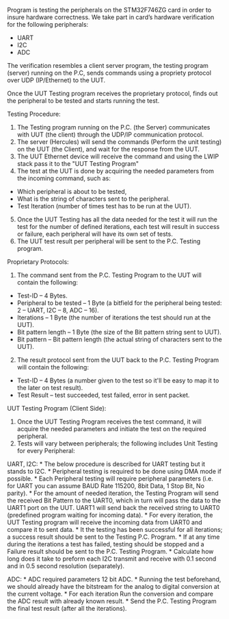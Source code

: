 Program is testing the peripherals on the STM32F746ZG card in order to insure hardware correctness.
We take part in card’s hardware verification for
the following peripherals:
* UART
* I2C
* ADC

The verification resembles a client server program, the testing program
(server) running on the P.C, sends commands using a propriety protocol
over UDP (IP/Ethernet) to the UUT.

Once the UUT Testing program receives the proprietary protocol, finds
out the peripheral to be tested and starts running the test.

Testing Procedure:
  1. The Testing program running on the P.C. (the Server) communicates
with UUT (the client) through the UDP/IP communication protocol.
  2. The server (Hercules) will send the commands (Perform the unit testing) on the
UUT (the Client), and wait for the response from the UUT.
  3. The UUT Ethernet device will receive the command and using the
LWIP stack pass it to the "UUT Testing Program"
  4. The test at the UUT is done by acquiring the needed parameters from
the incoming command, such as:
   * Which peripheral is about to be tested,
   * What is the string of characters sent to the peripheral.
   * Test Iteration (number of times test has to be run at the UUT).
  5. Once the UUT Testing has all the data needed for the test it will run
the test for the number of defined iterations, each test will result in
success or failure, each peripheral will have its own set of tests.
  6. The UUT test result per peripheral will be sent to the P.C. Testing
program.

Proprietary Protocols:
1. The command sent from the P.C. Testing Program to the UUT will
contain the following:
  * Test-ID – 4 Bytes.
  * Peripheral to be tested – 1 Byte (a bitfield for the peripheral
being tested: 2 – UART, I2C – 8, ADC – 16).
  * Iterations – 1 Byte (the number of iterations the test should run
at the UUT).
  * Bit pattern length – 1 Byte (the size of the Bit pattern string
sent to UUT).
  * Bit pattern – Bit pattern length (the actual string of characters
sent to the UUT).
2. The result protocol sent from the UUT back to the P.C. Testing
Program will contain the following:
  * Test-ID – 4 Bytes (a number given to the test so it'll be easy to
map it to the later on test result).
  * Test Result – test succeeded, test failed, error in sent packet.


UUT Testing Program (Client Side):
1. Once the UUT Testing Program receives the test command, it will
acquire the needed parameters and initiate the test on the required
peripheral.
2. Tests will vary between peripherals; the following includes Unit Testing for every Peripheral:

UART, I2C:
    * The below procedure is described for UART testing but it
stands to I2C.
    * Peripheral testing is required to be done using DMA
mode if possible.
    * Each Peripheral testing will require peripheral
parameters (i.e. for UART you can assume BAUD
Rate 115200, 8bit Data, 1 Stop Bit, No parity).
    * For the amount of needed iteration, the Testing Program
will send the received Bit Pattern to the UART0, which
in turn will pass the data to the UART1 port on the UUT.
UART1 will send back the received string to UART0
(predefined program waiting for incoming data).
    * For every iteration, the UUT Testing program will
receive the incoming data from UART0 and compare it to
sent data.
    * It the testing has been successful for all iterations; a
success result should be sent to the Testing P.C. Program.
    * If at any time during the iterations a test has failed,
testing should be stopped and a Failure result should be
sent to the P.C. Testing Program.
    * Calculate how long does it take to preform each I2C
transmit and receive with 0.1 second and in 0.5 second
resolution (separately).

ADC:
    * ADC required parameters 12 bit ADC.
    * Running the test beforehand, we should already have the
bitstream for the analog to digital conversion at the
current voltage.
    * For each iteration Run the conversion and compare the
ADC result with already known result.
    * Send the P.C. Testing Program the final test result (after
all the iterations).



